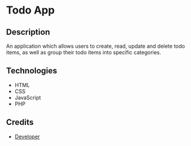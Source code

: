 # Todo App

## Description

An application which allows users to create, read, update and delete todo items,
as well as group their todo items into specific categories.

## Technologies

- HTML
- CSS
- JavaScript
- PHP

## Credits

- [Developer](https://github.com/lyndonpanton)
